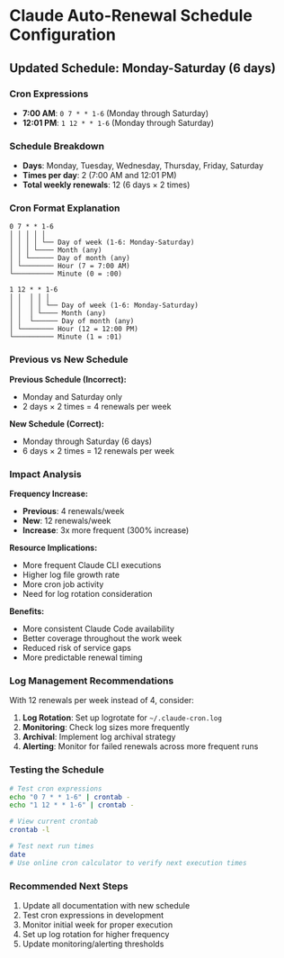 # Claude Auto-Renewal Schedule Configuration

## Updated Schedule: Monday-Saturday (6 days)

### Cron Expressions
- **7:00 AM**: `0 7 * * 1-6` (Monday through Saturday)
- **12:01 PM**: `1 12 * * 1-6` (Monday through Saturday)

### Schedule Breakdown
- **Days**: Monday, Tuesday, Wednesday, Thursday, Friday, Saturday
- **Times per day**: 2 (7:00 AM and 12:01 PM)
- **Total weekly renewals**: 12 (6 days × 2 times)

### Cron Format Explanation
```
0 7 * * 1-6
│ │ │ │ │
│ │ │ │ └── Day of week (1-6: Monday-Saturday)
│ │ │ └──── Month (any)
│ │ └────── Day of month (any)
│ └──────── Hour (7 = 7:00 AM)
└────────── Minute (0 = :00)

1 12 * * 1-6
│ │  │ │ │
│ │  │ │ └── Day of week (1-6: Monday-Saturday)
│ │  │ └──── Month (any)
│ │  └────── Day of month (any)
│ └──────── Hour (12 = 12:00 PM)
└────────── Minute (1 = :01)
```

### Previous vs New Schedule

**Previous Schedule (Incorrect):**
- Monday and Saturday only
- 2 days × 2 times = 4 renewals per week

**New Schedule (Correct):**
- Monday through Saturday (6 days)
- 6 days × 2 times = 12 renewals per week

### Impact Analysis

**Frequency Increase:**
- **Previous**: 4 renewals/week
- **New**: 12 renewals/week  
- **Increase**: 3x more frequent (300% increase)

**Resource Implications:**
- More frequent Claude CLI executions
- Higher log file growth rate
- More cron job activity
- Need for log rotation consideration

**Benefits:**
- More consistent Claude Code availability
- Better coverage throughout the work week
- Reduced risk of service gaps
- More predictable renewal timing

### Log Management Recommendations

With 12 renewals per week instead of 4, consider:

1. **Log Rotation**: Set up logrotate for `~/.claude-cron.log`
2. **Monitoring**: Check log sizes more frequently
3. **Archival**: Implement log archival strategy
4. **Alerting**: Monitor for failed renewals across more frequent runs

### Testing the Schedule

```bash
# Test cron expressions
echo "0 7 * * 1-6" | crontab -
echo "1 12 * * 1-6" | crontab -

# View current crontab
crontab -l

# Test next run times
date
# Use online cron calculator to verify next execution times
```

### Recommended Next Steps

1. Update all documentation with new schedule
2. Test cron expressions in development
3. Monitor initial week for proper execution
4. Set up log rotation for higher frequency
5. Update monitoring/alerting thresholds